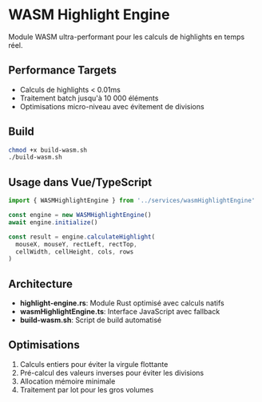 # WASM Highlight Engine

Module WASM ultra-performant pour les calculs de highlights en temps réel.

## Performance Targets
- Calculs de highlights < 0.01ms
- Traitement batch jusqu'à 10 000 éléments
- Optimisations micro-niveau avec évitement de divisions

## Build

```bash
chmod +x build-wasm.sh
./build-wasm.sh
```

## Usage dans Vue/TypeScript

```typescript
import { WASMHighlightEngine } from '../services/wasmHighlightEngine'

const engine = new WASMHighlightEngine()
await engine.initialize()

const result = engine.calculateHighlight(
  mouseX, mouseY, rectLeft, rectTop, 
  cellWidth, cellHeight, cols, rows
)
```

## Architecture

- **highlight-engine.rs**: Module Rust optimisé avec calculs natifs
- **wasmHighlightEngine.ts**: Interface JavaScript avec fallback
- **build-wasm.sh**: Script de build automatisé

## Optimisations

1. Calculs entiers pour éviter la virgule flottante
2. Pré-calcul des valeurs inverses pour éviter les divisions
3. Allocation mémoire minimale
4. Traitement par lot pour les gros volumes
